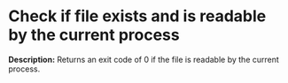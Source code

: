 # Check if file exists and is readable by the current process

**Description:** Returns an exit code of 0 if the file is readable by the current process.

